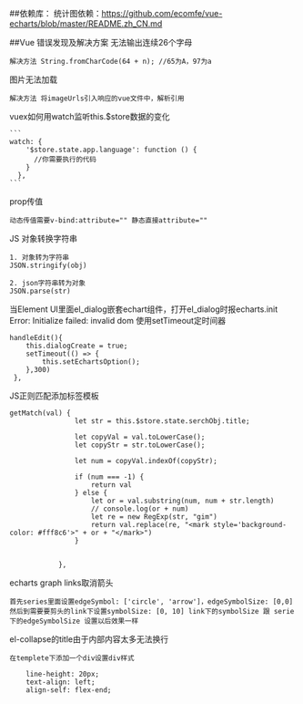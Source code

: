 ##依赖库：
统计图依赖：https://github.com/ecomfe/vue-echarts/blob/master/README.zh_CN.md
	
##Vue 错误发现及解决方案
无法输出连续26个字母

    解决方法 String.fromCharCode(64 + n); //65为A，97为a
图片无法加载

    解决方法 将imageUrls引入响应的vue文件中，解析引用
vuex如何用watch监听this.$store数据的变化

    ```
    watch: {
        '$store.state.app.language': function () {
          //你需要执行的代码
        }
      },
    ```
prop传值
     
    动态传值需要v-bind:attribute="" 静态直接attribute=""
JS 对象转换字符串

    1. 对象转为字符串
    JSON.stringify(obj)
    
    2. json字符串转为对象
    JSON.parse(str)
当Element UI里面el_dialog嵌套echart组件，打开el_dialog时报echarts.init Error: Initialize failed: invalid dom
    使用setTimeout定时间器
    
    handleEdit(){
        this.dialogCreate = true;
        setTimeout(() => {
            this.setEchartsOption();
        },300)
     },
JS正则匹配添加标签模板
    
```
getMatch(val) {
                let str = this.$store.state.serchObj.title;

                let copyVal = val.toLowerCase();
                let copyStr = str.toLowerCase();

                let num = copyVal.indexOf(copyStr);

                if (num === -1) {
                    return val
                } else {
                    let or = val.substring(num, num + str.length)
                    // console.log(or + num)
                    let re = new RegExp(str, "gim")
                    return val.replace(re, "<mark style='background-color: #fff8c6'>" + or + "</mark>")
                }


            },
```

echarts graph links取消箭头
        
    首先series里面设置edgeSymbol: ['circle', 'arrow']，edgeSymbolSize: [0,0]
    然后到需要要剪头的link下设置symbolSize: [0, 10] link下的symbolSize 跟 serie下的edgeSymbolSize 设置以后效果一样
el-collapse的title由于内部内容太多无法换行

    在templete下添加一个div设置div样式
```
    line-height: 20px;
    text-align: left;
    align-self: flex-end;
    
```
